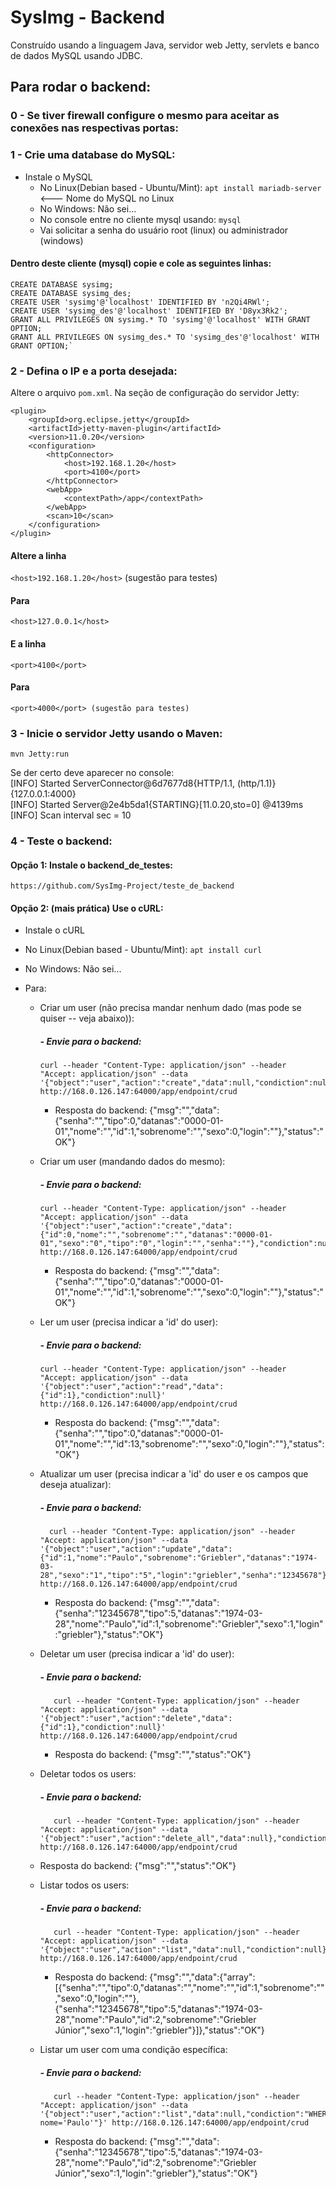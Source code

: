 # SysImg - Backend
Construído usando a linguagem Java, servidor web Jetty, servlets e banco de dados MySQL usando JDBC.

## Para rodar o backend:

### 0 - Se tiver firewall configure o mesmo para aceitar as conexões nas respectivas portas:

### 1 - Crie uma database do MySQL:
- Instale o MySQL
    - No Linux(Debian based - Ubuntu/Mint): `apt install mariadb-server`     <--- Nome do MySQL no Linux
    - No Windows: Não sei...
    - No console entre no cliente mysql usando: `mysql`
    - Vai solicitar a senha do usuário root (linux) ou administrador (windows)
#### Dentro deste cliente (mysql) copie e cole as seguintes linhas:
    CREATE DATABASE sysimg;
    CREATE DATABASE sysimg_des;
    CREATE USER 'sysimg'@'localhost' IDENTIFIED BY 'n2Qi4RWl';
    CREATE USER 'sysimg_des'@'localhost' IDENTIFIED BY 'D8yx3Rk2';
    GRANT ALL PRIVILEGES ON sysimg.* TO 'sysimg'@'localhost' WITH GRANT OPTION;
    GRANT ALL PRIVILEGES ON sysimg_des.* TO 'sysimg_des'@'localhost' WITH GRANT OPTION;`



### 2 - Defina o IP e a porta desejada:
Altere o arquivo `pom.xml`.
Na seção de configuração do servidor Jetty:

    <plugin>
        <groupId>org.eclipse.jetty</groupId>
        <artifactId>jetty-maven-plugin</artifactId>
        <version>11.0.20</version>
        <configuration>
            <httpConnector>
                <host>192.168.1.20</host>
                <port>4100</port>
            </httpConnector>
            <webApp>
                <contextPath>/app</contextPath>
            </webApp>
            <scan>10</scan>
        </configuration>
    </plugin>

#### Altere a linha
`<host>192.168.1.20</host>` (sugestão para testes)
#### Para
    <host>127.0.0.1</host>

#### E a linha
`<port>4100</port>`
#### Para
    <port>4000</port> (sugestão para testes)

### 3 - Inicie o servidor Jetty usando o Maven:
    mvn Jetty:run

Se der certo deve aparecer no console:<br>
[INFO] Started ServerConnector@6d7677d8{HTTP/1.1, (http/1.1)}{127.0.0.1:4000}<br>
[INFO] Started Server@2e4b5da1{STARTING}[11.0.20,sto=0] @4139ms<br>
[INFO] Scan interval sec = 10<br>

### 4 - Teste o backend:

#### Opção 1: Instale o backend_de_testes:
    https://github.com/SysImg-Project/teste_de_backend

#### Opção 2: (mais prática) Use o cURL:
- Instale o cURL
- No Linux(Debian based - Ubuntu/Mint): `apt install curl`
- No Windows: Não sei...

- Para:
  - Criar um user (não precisa mandar nenhum dado (mas pode se quiser -- veja abaixo)):
    ##### - Envie para o backend:
        curl --header "Content-Type: application/json" --header "Accept: application/json" --data '{"object":"user","action":"create","data":null,"condiction":null}' http://168.0.126.147:64000/app/endpoint/crud

    - Resposta do backend:
    {"msg":"","data":{"senha":"","tipo":0,"datanas":"0000-01-01","nome":"","id":1,"sobrenome":"","sexo":0,"login":""},"status":"OK"}


  - Criar um user (mandando dados do mesmo):
    ##### - Envie para o backend:
        curl --header "Content-Type: application/json" --header "Accept: application/json" --data '{"object":"user","action":"create","data":{"id":0,"nome":"","sobrenome":"","datanas":"0000-01-01","sexo":"0","tipo":"0","login":"","senha":""},"condiction":null}' http://168.0.126.147:64000/app/endpoint/crud

    - Resposta do backend:
    {"msg":"","data":{"senha":"","tipo":0,"datanas":"0000-01-01","nome":"","id":1,"sobrenome":"","sexo":0,"login":""},"status":"OK"}


  - Ler um user (precisa indicar a 'id' do user):
      ##### - Envie para o backend:
        curl --header "Content-Type: application/json" --header "Accept: application/json" --data '{"object":"user","action":"read","data":{"id":1},"condiction":null}' http://168.0.126.147:64000/app/endpoint/crud

    - Resposta do backend:
    {"msg":"","data":{"senha":"","tipo":0,"datanas":"0000-01-01","nome":"","id":13,"sobrenome":"","sexo":0,"login":""},"status":"OK"}


  - Atualizar um user (precisa indicar a 'id' do user e os campos que deseja atualizar):
      ##### - Envie para o backend:
          curl --header "Content-Type: application/json" --header "Accept: application/json" --data '{"object":"user","action":"update","data":{"id":1,"nome":"Paulo","sobrenome":"Griebler","datanas":"1974-03-28","sexo":"1","tipo":"5","login":"griebler","senha":"12345678"},"condiction":null}' http://168.0.126.147:64000/app/endpoint/crud

    - Resposta do backend:
   {"msg":"","data":{"senha":"12345678","tipo":5,"datanas":"1974-03-28","nome":"Paulo","id":1,"sobrenome":"Griebler","sexo":1,"login":"griebler"},"status":"OK"}


  - Deletar um user (precisa indicar a 'id' do user):
      ##### - Envie para o backend:
           curl --header "Content-Type: application/json" --header "Accept: application/json" --data '{"object":"user","action":"delete","data":{"id":1},"condiction":null}' http://168.0.126.147:64000/app/endpoint/crud

    - Resposta do backend:
   {"msg":"","status":"OK"}


  - Deletar todos os users:
      ##### - Envie para o backend:
           curl --header "Content-Type: application/json" --header "Accept: application/json" --data '{"object":"user","action":"delete_all","data":null},"condiction":null}' http://168.0.126.147:64000/app/endpoint/crud

  - Resposta do backend:
  {"msg":"","status":"OK"}


  - Listar todos os users:
      ##### - Envie para o backend:
           curl --header "Content-Type: application/json" --header "Accept: application/json" --data '{"object":"user","action":"list","data":null,"condiction":null}' http://168.0.126.147:64000/app/endpoint/crud

    - Resposta do backend:
    {"msg":"","data":{"array":[{"senha":"","tipo":0,"datanas":"","nome":"","id":1,"sobrenome":"","sexo":0,"login":""},{"senha":"12345678","tipo":5,"datanas":"1974-03-28","nome":"Paulo","id":2,"sobrenome":"Griebler Júnior","sexo":1,"login":"griebler"}]},"status":"OK"}


  - Listar um user com uma condição específica:
      ##### - Envie para o backend:
           curl --header "Content-Type: application/json" --header "Accept: application/json" --data '{"object":"user","action":"list","data":null,"condiction":"WHERE nome='Paulo'"}' http://168.0.126.147:64000/app/endpoint/crud

    - Resposta do backend:
    {"msg":"","data":{"senha":"12345678","tipo":5,"datanas":"1974-03-28","nome":"Paulo","id":2,"sobrenome":"Griebler Júnior","sexo":1,"login":"griebler"},"status":"OK"}



